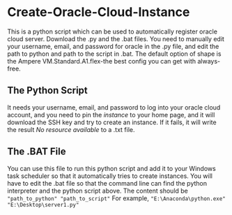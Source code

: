 # Create-Oracle-Cloud-Instance
This is a python script which can be used to automatically register oracle cloud server. Download  the .py and the .bat files. You need to manually edit your username, email, and password for oracle in the .py file, and edit the path to python and path to the script in .bat. The default option of shape is the Ampere VM.Standard.A1.flex-the best config you can get with always-free.

## The Python Script
It needs your username, email, and password to log into your oracle cloud account, and you need to pin the *instance* to your home page, and it will download the SSH key and try to create an instance. If it fails, it will write the result *No resource available*  to a .txt file.  
## The .BAT File
You can use this file to run this python script and add it to your Windows task scheduler so that it automatically tries to create instances. You will have to edit the .bat file so that the command line can find the python interpreter and the python script above. The content should be
`"path_to_python" "path_to_script"` For example, `"E:\Anaconda\python.exe" "E:\Desktop\server1.py"`
